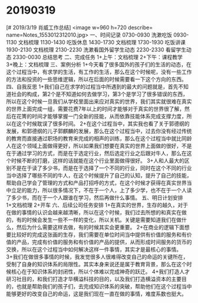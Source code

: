 # 20190319

[# 2019/3/19 肖威工作总结]
<image w=960 h=720 describe= name=Notes_1553012312010.jpg>
一、时间记录
0730-0930 洗漱吃饭
0930-1130 文档梳理
1130-1430 吃饭休息
1430-1730 文档梳理
1730-1930 吃饭讲课
1930-2130 文档梳理
2130-2230  洗漱看国外留学生动态
2230-2330 看留学生动态
2330-0030 总结思考
二、完成任务
1+上午：文档梳理
2+下午：课程教学
3+晚上：文档梳理
三、案例分析
1+今天看了很多国外的孩子们的生活的动态，在这个过程当中，有求学的生活，有工作的生活，那么在这个时候呢，没有一些工作的方法和投资的一些思维逻辑，所以在后面的时候需要看一下这个方向的东西。
四、自我反思
1+我们自己在求学的过程当中所遇到的最大的问题就是，首先不知道社会的构成，第2个是不知道如何去做学习，第3个是学习了很多错误的东西，所以在这个时候一旦我们从学校里面出来应对真实的世界，我们其实就很难在真实的世界上面完成一组，需要花费7年以上的时间才能够对于真实的世界很了解，然后在花箐的时间才能够掌握一门全新的技能，从而依靠技能体系完成支撑力度，所以在这个时候耽误了很多时间。
2+在这个过程当中，其实我也看了关于郭德纲的发展，和郭德纲的儿子郭麒麟的发展，那么在这个过程当中，过去你没有经过传统的教育而直接通过职场的教育来完成的相声的训练，那么在这个过程当中就比同龄人在这个领域上面做得更好，所以如果我们想要在真实的世界上面做的很好，不是在于通过学习的方式，而是在于选定行业，然后选定行业之后跟对牛人，那么在这个时候不断的打磨，这样的话就能在这个行业里面做得很好。
3+人和人最大的区别不是在于读了多少书，而是在于选择了一个不同的行业，同时在这个不同的行业当中选择了哪些不同的牛人，在这个时候提升了自己的认知，提升了自己的技能，帮助自己学会了管理的方式和产品打招呼的方式，在这个时候才获得在真实世界当中立足的能力，所以很多情况下，不在于一个人，上了多少学，也不在于一个人读了多少书，而在于一个人跟谁在学习，然后再做什么事情。
五、明日计划安排
1+文档梳理
2+开车
六、后续公司任务安排
1+在真实的世界，生存的越久，对于在做的事情的认识会越来越清晰，所以在这个时候，我们过去所想的和真实在做的，有的时候会发生一些不一样的变化，所以关机。关键是需要知道我们在做什么，然后为什么需要这样去做，有的时候其实会更重要。
2+在商业的逻辑下面想要比较好的完成这张画的生存，我们需要在单位时间当中提供有价值的服务和有价值的产品，完成有价值的服务和有价值的产品的提供，从而形成时间服务的货币的交换，所以在这个过程当中如何解决这样一件事情，其实才是最核心的事情。
3+我们在做很多事情的时候，我发觉很多人很难得改变自己的命运的关键所在，受制了自身的知识体系的局限性。其实本身来说还是属于教育背景，那么在这个时候核心在于知识体系的封闭性，所以个体难以完成神奇的跃迁。
4+我们打造人才研习社目的，和我们打造才华横溢科技的目的，以及我们打造横溢资本的主要目的，也就是帮助我们的孩子们，去完成知识体系的突破，帮助他们在这个过程当中能够更好的改变自己的命运，这是我们现在一直在做的事情，难度系数也挺大。
